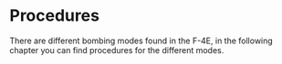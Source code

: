 # Procedures

There are different bombing modes found in the F-4E, in the following chapter you can find
procedures for the different modes.